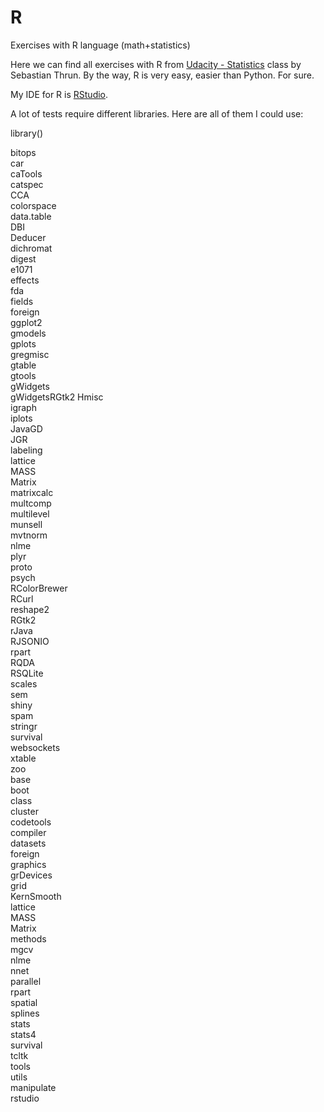 R
=

Exercises with R language (math+statistics)

Here we can find all exercises with R from [Udacity - Statistics](https://www.udacity.com/course/st101) class by Sebastian Thrun. By the way, R is very easy, easier than Python. For sure. 

My IDE for R is [RStudio](http://www.rstudio.com/).

A lot of tests require different libraries. Here are all of them I could use:

library()

bitops          
car          
caTools           
catspec           
CCA               
colorspace       
data.table    
DBI              
Deducer          
dichromat        
digest         
e1071            
effects         
fda           
fields        
foreign       
ggplot2       
gmodels        
gplots          
gregmisc       
gtable          
gtools         
gWidgets      
gWidgetsRGtk2 
Hmisc         
igraph        
iplots        
JavaGD           
JGR            
labeling       
lattice       
MASS         
Matrix         
matrixcalc      
multcomp      
multilevel        
munsell           
mvtnorm      
nlme          
plyr              
proto          
psych           
RColorBrewer    
RCurl          
reshape2         
RGtk2         
rJava           
RJSONIO        
rpart           
RQDA           
RSQLite        
scales         
sem            
shiny         
spam           
stringr       
survival      
websockets     
xtable         
zoo              
base           
boot           
class          
cluster       
codetools       
compiler       
datasets      
foreign        
graphics     
grDevices     
grid           
KernSmooth     
lattice       
MASS           
Matrix          
methods        
mgcv           
nlme        
nnet           
parallel       
rpart          
spatial       
splines      
stats         
stats4          
survival       
tcltk           
tools           
utils         
manipulate   
rstudio       